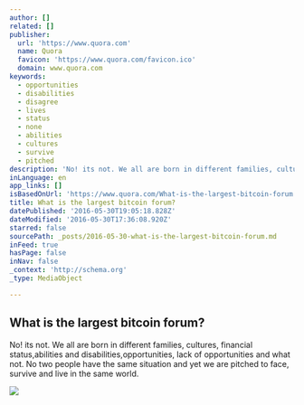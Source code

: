 ```yaml
---
author: []
related: []
publisher:
  url: 'https://www.quora.com'
  name: Quora
  favicon: 'https://www.quora.com/favicon.ico'
  domain: www.quora.com
keywords:
  - opportunities
  - disabilities
  - disagree
  - lives
  - status
  - none
  - abilities
  - cultures
  - survive
  - pitched
description: 'No! its not. We all are born in different families, cultures, financial status,abilities and disabilities,opportunities, lack of opportunities and what not. No two people have the same situation and yet we are pitched to face, survive and live in the same world.'
inLanguage: en
app_links: []
isBasedOnUrl: 'https://www.quora.com/What-is-the-largest-bitcoin-forum'
title: What is the largest bitcoin forum?
datePublished: '2016-05-30T19:05:18.828Z'
dateModified: '2016-05-30T17:36:08.920Z'
starred: false
sourcePath: _posts/2016-05-30-what-is-the-largest-bitcoin-forum.md
inFeed: true
hasPage: false
inNav: false
_context: 'http://schema.org'
_type: MediaObject

---
```

<article style=""><h1>What is the largest bitcoin forum?</h1><p>No! its not. We all are born in different families, cultures, financial status,abilities and disabilities,opportunities, lack of opportunities and what not. No two people have the same situation and yet we are pitched to face, survive and live in the same world.</p><img src="https://qsf.is.quoracdn.net/-images.new_grid.fb_share_default.pnge6dde9cfa6e03c43.png" /></article>